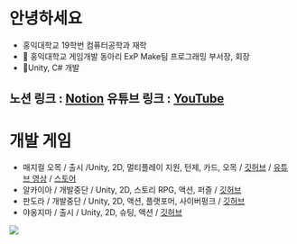 
# 안녕하세요
+ 홍익대학교 19학번 컴퓨터공학과 재학
+ 🌱 홍익대학교 게임개발 동아리 ExP Make팀 프로그래밍 부서장, 회장
+ 🌱Unity, C# 개발

노션 링크 : [Notion](https://www.notion.so/Game-Client-Programmer-89855183dd7848bb8800edf8a5083472)
유튜브 링크 : [YouTube](https://www.youtube.com/@user-iz3rb7fz7i/videos)
---
# 개발 게임

+ 매지컬 오목 / 출시 /Unity, 2D, 멀티플레이 지원, 턴제, 카드, 오목 / [깃허브](https://github.com/nilbace/Oh-MOK) / [유튜브 영상](https://youtu.be/tbGnyxyPQ7c) / [스토어](https://play.google.com/store/apps/details?id=com.ExPStudio.MagicalGomoku)
+ 알카이아    / 개발중단 / Unity, 2D, 스토리 RPG, 액션, 퍼즐 / [깃허브](https://github.com/nilbace/Alkayia)
+ 판도라      / 개발중단 / Unity, 2D, 액션, 플랫포머, 사이버펑크  / [깃허브](https://github.com/nilbace/Project_Pandora)
+ 야옹지마    / 출시 / Unity, 2D, 슈팅, 액션 / [깃허브](https://github.com/nilbace/Nyaongjima)
<img src="https://img.shields.io/badge/Unity-61DAFB?style=flat&logo=Unity&logoColor=white"/>


<!--
**nilbace/nilbace** is a ✨ _special_ ✨ repository because its `README.md` (this file) appears on your GitHub profile.

Here are some ideas to get you started:

- 🔭 I’m currently working on ...
- 🌱 I’m currently learning ...
- 👯 I’m looking to collaborate on ...
- 🤔 I’m looking for help with ...
- 💬 Ask me about ...
- 📫 How to reach me: ...
- 😄 Pronouns: ...
- ⚡ Fun fact: ...
-->
